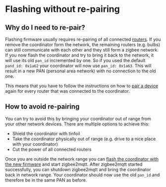 # Flashing without re-pairing

## Why do I need to re-pair?
Flashing firmware usually requires re-pairing of all connected [routers](zigbee_network.md#Router).
If you remove the coordinator form the network, the remaining routers (e.g. bulbs) can still communicate with each other and they still form a zigbee network.
If you now flash the coordinator and try to bring it back to the network, it will use its old `pan_id` incremented by one. 
So if you used the default `pand_id: 0x1a62` your coordinator will now use `pan_id: 0x1a63`.
This will result in a new PAN (personal area network) with no connection to the old one.

This means that you have to follow the instructions on how to [pair a device](../getting_started/pairing_devices.md) again for every router that was connected to the coordinator.

## How to avoid re-pairing
You can try to avoid this by bringing your coordinator out of range from your other network devices. There are multiple options to achieve this:

* Shield the coordinator with tinfoil
* Take the coordinator physically out of range (e.g. drive to a nice place with your coordinator)
* Cut the power of all connected routers

Once you are outside the network range you can [flash the coordinator with the new firmware](../getting_started/flashing_the_cc2531.md) and start zigbee2mqtt. 
After zigbee2mqtt started successfully, you can shutdown zigbee2mqtt and bring the coordinator back in network range.
Your coordinator should now use the old `pan_id` and therefore be in the same PAN as before.